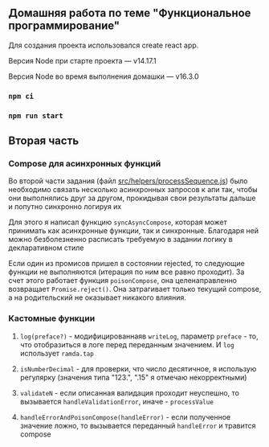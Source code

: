 ## Домашняя работа по теме "Функциональное программирование"

Для создания проекта использовался create react app.

Версия Node при старте проекта — v14.17.1

Версия Node во время выполнения домашки — v16.3.0

### `npm ci`

### `npm run start`

## Вторая часть

### Compose для асинхронных функций

Во второй части задания (файл [src/helpers/processSequence.js](https://github.com/Super-Cereal/Ramda/blob/main/src/helpers/processSequence.js)) было необходимо связать несколько асинхронных запросов к апи так, чтобы они выполнялись друг за другом, прокидывая свои результаты дальше и попутно синхронно логируя их

Для этого я написал функцию `syncAsyncCompose`, которая может принимать как асинхронные функции, так и синхронные. Благодаря ней можно безболезненно расписать требуемую в задании логику в декларативном стиле

Если один из промисов пришел в состоянии rejected, то следующие функции не выполняются (итерация по ним все равно проходит). За счет этого работает функция `poisonCompose`, она целенаправленно возвращает `Promise.reject()`. Она затрагивает только текущий compose, а на родительский не оказывает никакого влияния.

### Кастомные функции

1. `log(preface?)` - модифицированнаяв `writeLog`, параметр `preface` - то, что отобразиться в логе перед переданным значением. И `log` использует `ramda.tap`

2. `isNumberDecimal` - для проверки, что число десятичное, я использую регулярку (значения типа "123.", ".15" я отмечаю некорректными)

3. `validateN` - если описанная валидация проходит неуспешно, то вызывается `handleValidationError`, иначе - `processValue`

4. `handleErrorAndPoisonCompose(handleError)` - если полученное значение ложно, то вызывается переданный `handleError` и травится compose
